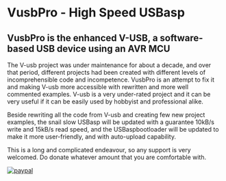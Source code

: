 # VusbPro - High Speed USBasp
## VusbPro is the enhanced V-USB, a software-based USB device using an AVR MCU

The V-usb project was under maintenance for about a decade, and over that period, different projects had been created with different levels of incomprehensible code and incompetence. VusbPro is an attempt to fix it and making V-usb more accessible with rewritten and more well commented examples. V-usb is a very under-rated project and it can be very useful if it can be easily used by hobbyist and professional alike. 

Beside rewriting all the code from V-usb and creating few new project examples, the snail slow USBasp will be updated with a guarantee 10kB/s write and 15kB/s read speed, and the USBaspbootloader will be updated to make it more user-friendly, and with auto-upload capability. 

This is a long and complicated endeavour, so any support is very welcomed. Do donate whatever amount that you are comfortable with. 

[![paypal](https://www.paypalobjects.com/en_US/i/btn/btn_donateCC_LG.gif)](https://paypal.me/flyandance?country.x=US&locale.x=en_US)
